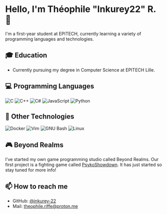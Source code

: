 # Hello, I'm Théophile "Inkurey22" R. 👋

I'm a first-year student at EPITECH, currently learning a variety of programming languages and technologies.

## 🎓 Education

- Currently pursuing my degree in Computer Science at EPITECH Lille.

## 💻 Programming Languages

![C](https://img.shields.io/badge/-C-00599C?style=flat-square&logo=c)
![C++](https://img.shields.io/badge/-C++-00599C?style=flat-square&logo=c%2B%2B)
![C#](https://img.shields.io/badge/-C%23-239120?style=flat-square&logo=c-sharp)
![JavaScript](https://img.shields.io/badge/-JavaScript-black?style=flat-square&logo=javascript)
![Python](https://img.shields.io/badge/-Python-3776AB?style=flat-square&logo=python)

## 🐳 Other Technologies

![Docker](https://img.shields.io/badge/-Docker-black?style=flat-square&logo=docker)
![Vim](https://img.shields.io/badge/-Vim-019733?style=flat-square&logo=vim)
![GNU Bash](https://img.shields.io/badge/-GNU%20Bash-4EAA25?style=flat-square&logo=gnu-bash)
![Linux](https://img.shields.io/badge/-Linux-FCC624?style=flat-square&logo=linux)

## 🎮 Beyond Realms

I've started my own game programming studio called Beyond Realms. Our first project is a fighting game called [PsykoShowdown](https://github.com/Beyond-Realms/PsykoShowdown). It has just started so stay tuned for more info!

## 📫 How to reach me

- GitHub: [@inkurey-22](https://github.com/inkurey-22)
- Mail: theophile.riffe@proton.me
